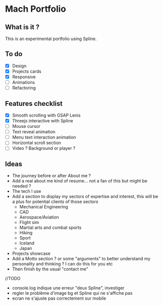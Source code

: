 # Mach Portfolio

## What is it ?
This is an experimental portfolio using Spline.

## To do
- [x] Design
- [x] Projects cards
- [x] Responsive
- [ ] Animations
- [ ] Refactoring

## Features checklist
- [x] Smooth scrolling with GSAP Lenis
- [x] Threejs interactive with Spline
- [ ] Mouse cursor
- [ ] Text reveal animation
- [ ] Menu text interaction animation
- [ ] Horizontal scroll section
- [ ] Video ? Background or player ?

## Ideas
- The journey before or after About me ?
- Add a real about me kind of resume... not a fan of this but might be needed ?
- The tech I use
- Add a section to display my sectors of expertise and interest, this will be a plus for potential clients of those sectors
    - Mechanical Engineering
    - CAD
    - Aerospace/Aviation
    - Flight sim
    - Martial arts and combat sports
    - Hiking 
    - Sport
    - Iceland
    - Japan
- Projects showcase
- Add a Motto section ? or some "arguments" to better understand my personality and thinking ? I can do this for you etc
- Then finish by the usual "contact me"

//TODO
- console.log indique une erreur "deux Spline", investiger
- regler le problème d'image bg et Spline qui ne s'affiche pas
- ecran ne s'ajuste pas correctement sur mobile